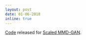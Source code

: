 ```yaml
---
layout: post
date: 01-06-2018
inline: true
---
```



[Code](https://github.com/MichaelArbel/Scaled-MMD-GAN) released for [Scaled MMD-GAN](https://arxiv.org/abs/1805.11565).
